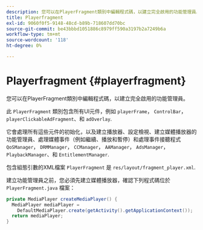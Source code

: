 ```yaml
---
description: 您可以在PlayerFragment類別中編輯程式碼，以建立完全啟用的功能管理員。
title: Playerfragment
exl-id: 9060f0f5-9148-48cd-b89b-718607dd70bc
source-git-commit: be43bbbd1051886c8979ff590a3197b2a7249b6a
workflow-type: tm+mt
source-wordcount: '118'
ht-degree: 0%

---
```


# Playerfragment {#playerfragment}

您可以在PlayerFragment類別中編輯程式碼，以建立完全啟用的功能管理員。

此 `PlayerFragment` 類別包含所有UI元件，例如 `playerFrame`， `ControlBar`， `playerClickableAdFragment`、和 `adOverlay`.

它會處理所有這些元件的初始化，以及建立播放器、設定檢視、建立媒體播放器的功能管理員、處理媒體事件（例如繼續、播放和暫停）和處理事件接聽程式 `QoSManager`， `DRMManager`， `CCManager`， `AAManager`， `AdsManager`， `PlaybackManager`、和 `EntitlementManager`.

包含組態引數的XML檔案 `PlayerFragment` 是 `res/layout/fragment_player.xml`.

建立功能管理員之前，您必須先建立媒體播放器，確認下列程式碼位於 `PlayerFragment.java` 檔案：

```java
private MediaPlayer createMediaPlayer() { 
  MediaPlayer mediaPlayer =  
    DefaultMediaPlayer.create(getActivity().getApplicationContext()); 
  return mediaPlayer; 
}
```
